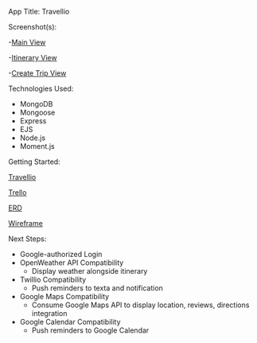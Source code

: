App Title: Travellio

Screenshot(s): 

-[Main View](https://ibb.co/cQwnJdw)

-[Itinerary View](https://ibb.co/BCZsjtC)

-[Create Trip View](https://ibb.co/mcF7Z72)

Technologies Used: 

- MongoDB
- Mongoose
- Express
- EJS
- Node.js
- Moment.js

Getting Started: 

[Travellio](https://bear-travel-planner-sei.herokuapp.com/trips)

[Trello](https://trello.com/b/gYIXaLSO/sei-proj-2-travel-app)

[ERD](https://app.lucidchart.com/lucidchart/invitations/accept/7d25fdba-dd34-4c72-a4e9-82bda8fcb5e2)

[Wireframe](https://app.lucidchart.com/lucidchart/invitations/accept/9e777478-52af-48f2-beaa-e33c635f9318)



Next Steps: 

- Google-authorized Login
- OpenWeather API Compatibility
    - Display weather alongside itinerary
- Twillio Compatibility
    - Push reminders to texta and notification
- Google Maps Compatibility
    - Consume Google Maps API to display location, reviews, directions integration
- Google Calendar Compatibility
    - Push reminders to Google Calendar

